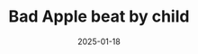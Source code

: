 ---
title: Bad Apple beat by child
promotion: AEW
show: Collision
date: 2025-01-18
tags:
  - bad apple
  - fans
  - beast
images:
  - src: /assets/aew-2025-01/2025.01.18.AEW.Collision.h.jpg
    alt: Young fan beat Bad Apple's ass
---